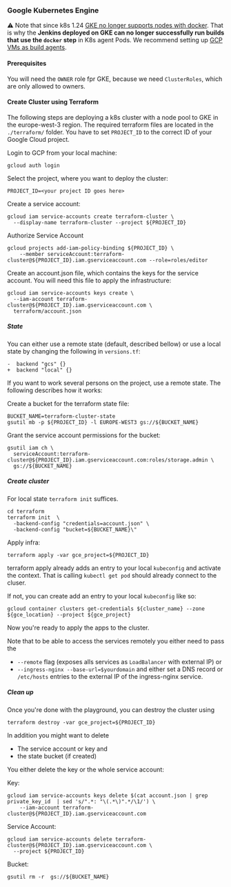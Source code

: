 ### Google Kubernetes Engine

⚠️ Note that since k8s
1.24 [GKE no longer supports nodes with docker](https://cloud.google.com/kubernetes-engine/docs/deprecations/docker-containerd).
That is why the **Jenkins deployed on GKE can no longer successfully run builds that use the `docker` step** in K8s
agent Pods.
We recommend setting
up [GCP VMs as build agents](https://cloud.google.com/architecture/using-jenkins-for-distributed-builds-on-compute-engine#configuring_jenkins_plugins).

#### Prerequisites

You will need the `OWNER` role fpr GKE, because we need `ClusterRoles`, which are only allowed to owners.

#### Create Cluster using Terraform

The following steps are deploying a k8s cluster with a node pool to GKE in the europe-west-3 region.
The required terraform files are located in the `./terraform/` folder.
You have to set `PROJECT_ID` to the correct ID of your Google Cloud project.

Login to GCP from your local machine:

```shell
gcloud auth login
```

Select the project, where you want to deploy the cluster:

```shell
PROJECT_ID=<your project ID goes here>
```

Create a service account:

```shell
gcloud iam service-accounts create terraform-cluster \
  --display-name terraform-cluster --project ${PROJECT_ID}
```

Authorize Service Account

```shell
gcloud projects add-iam-policy-binding ${PROJECT_ID} \
    --member serviceAccount:terraform-cluster@${PROJECT_ID}.iam.gserviceaccount.com --role=roles/editor
```

Create an account.json file, which contains the keys for the service account.
You will need this file to apply the infrastructure:

```shell
gcloud iam service-accounts keys create \
  --iam-account terraform-cluster@${PROJECT_ID}.iam.gserviceaccount.com \
  terraform/account.json
```

##### State

You can either use a remote state (default, described bellow) or use a local state by changing the following in
`versions.tf`:

```
-  backend "gcs" {}
+  backend "local" {}
```

If you want to work several persons on the project, use a remote state. The following describes how it works:

Create a bucket for the terraform state file:

```shell
BUCKET_NAME=terraform-cluster-state
gsutil mb -p ${PROJECT_ID} -l EUROPE-WEST3 gs://${BUCKET_NAME}
```

Grant the service account permissions for the bucket:

```shell
gsutil iam ch \
  serviceAccount:terraform-cluster@${PROJECT_ID}.iam.gserviceaccount.com:roles/storage.admin \
  gs://${BUCKET_NAME}
```

##### Create cluster

For local state `terraform init` suffices.

```shell
cd terraform
terraform init  \
  -backend-config "credentials=account.json" \
  -backend-config "bucket=${BUCKET_NAME}\"
```

Apply infra:

```shell
terraform apply -var gce_project=${PROJECT_ID}
```

terraform apply already adds an entry to your local `kubeconfig` and activate the context. That is calling
`kubectl get pod` should already connect to the cluser.

If not, you can create add an entry to your local `kubeconfig` like so:

```shell
gcloud container clusters get-credentials ${cluster_name} --zone ${gce_location} --project ${gce_project}
```

Now you're ready to apply the apps to the cluster.

Note that to be able to access the services remotely you either need to pass the

* `--remote` flag (exposes alls services as `LoadBalancer` with external IP) or
* `--ingress-nginx --base-url=$yourdomain` and either set a DNS record or `/etc/hosts` entries to the external IP of the
  ingress-nginx service.

##### Clean up

Once you're done with the playground, you can destroy the cluster using

```shell
terraform destroy -var gce_project=${PROJECT_ID}
```

In addition you might want to delete

* The service account or key and
* the state bucket (if created)

You either delete the key or the whole service account:

Key:

```shell
gcloud iam service-accounts keys delete $(cat account.json | grep private_key_id  | sed 's/".*: "\(.*\)".*/\1/') \
    --iam-account terraform-cluster@${PROJECT_ID}.iam.gserviceaccount.com
```

Service Account:

```shell
gcloud iam service-accounts delete terraform-cluster@${PROJECT_ID}.iam.gserviceaccount.com \
  --project ${PROJECT_ID}
```

Bucket:

```shell
gsutil rm -r  gs://${BUCKET_NAME}
```